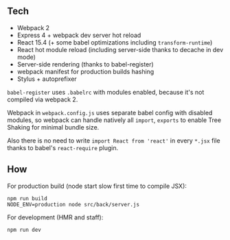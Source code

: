 ## Tech

 * Webpack 2
 * Express 4 + webpack dev server hot reload
 * React 15.4 (+ some babel optimizations including `transform-runtime`)
 * React hot module reload (including server-side thanks to decache in dev mode)
 * Server-side rendering (thanks to babel-register)
 * webpack manifest for production builds hashing
 * Stylus + autoprefixer

`babel-register` uses `.babelrc` with modules enabled, because it's not compiled via webpack 2.

Webpack in `webpack.config.js` uses separate babel config with disabled modules, so webpack can handle natively all `import`, `exports` to enable Tree Shaking for minimal bundle size.

Also there is no need to write `import React from 'react'` in every `*.jsx` file thanks to babel's `react-require` plugin.

## How
For production build (node start slow first time to compile JSX):
```
npm run build
NODE_ENV=production node src/back/server.js
```

For development (HMR and staff):
```
npm run dev
```
